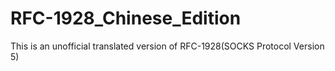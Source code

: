 # RFC-1928_Chinese_Edition
This is an unofficial translated version of RFC-1928(SOCKS Protocol Version 5)
